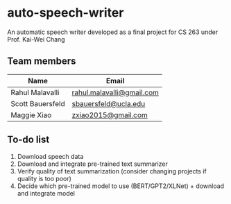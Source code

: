 # auto-speech-writer
An automatic speech writer developed as a final project for CS 263 under Prof. Kai-Wei Chang

## Team members

| Name | Email |
| ------------- | ------------- |
| Rahul Malavalli | rahul.malavalli@gmail.com |
| Scott Bauersfeld | sbauersfeld@ucla.edu |
| Maggie Xiao | zxiao2015@gmail.com|

## To-do list

1. Download speech data
2. Download and integrate pre-trained text summarizer
3. Verify quality of text summarization (consider changing projects if quality is too poor)
4. Decide which pre-trained model to use (BERT/GPT2/XLNet) + download and integrate model
